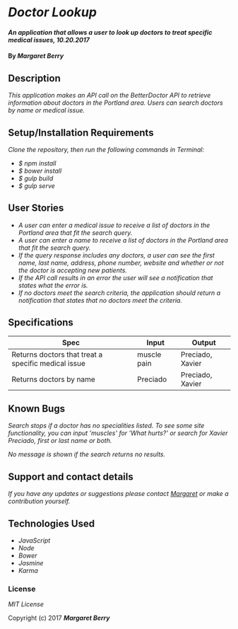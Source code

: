 # _Doctor Lookup_

#### _An application that allows a user to look up doctors to treat specific medical issues, 10.20.2017_

#### By _**Margaret Berry**_

## Description

_This application makes an API call on the BetterDoctor API to retrieve information about doctors in the Portland area.  Users can search doctors by name or medical issue._

## Setup/Installation Requirements

_Clone the repository, then run the following commands in Terminal:_

* _$ npm install_
* _$ bower install_
* _$ gulp build_
* _$ gulp serve_

## User Stories

* _A user can enter a medical issue to receive a list of doctors in the Portland area that fit the search query._
* _A user can enter a name to receive a list of doctors in the Portland area that fit the search query._
* _If the query response includes any doctors, a user can see the first name, last name, address, phone number, website and whether or not the doctor is accepting new patients._
* _If the API call results in an error the user will see a notification that states what the error is._
* _If no doctors meet the search criteria, the application should return a notification that states that no doctors meet the criteria._

## Specifications

| Spec                                                | Input       | Output           |
|-----------------------------------------------------|-------------|------------------|
| Returns doctors that treat a specific medical issue | muscle pain | Preciado, Xavier |
| Returns doctors by name                             | Preciado    | Preciado, Xavier |

## Known Bugs

_Search stops if a doctor has no specialities listed.  To see some site functionality, you can input 'muscles' for 'What hurts?' or search for Xavier Preciado, first or last name or both._

_No message is shown if the search returns no results._

## Support and contact details

_If you have any updates or suggestions please contact [Margaret] or make a contribution yourself._

[Margaret]: mailto:margaretshelaghmcgovern@gmail.com

## Technologies Used

* _JavaScript_
* _Node_
* _Bower_
* _Jasmine_
* _Karma_

### License

*MIT License*

Copyright (c) 2017 **_Margaret Berry_**
